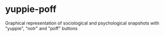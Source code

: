 # yuppie-poff
 Graphical representation of sociological and psychological snapshots with "yuppie", "notr" and "poff" buttons
